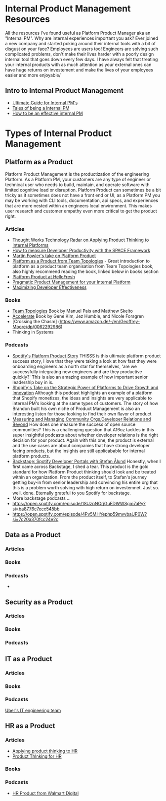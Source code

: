 # Internal Product Management Resources
All the resources I've found useful as Platform Product Manager aka an "Internal PM". Why are internal experiences important you ask? Ever joined a new company and started poking around their internal tools with a bit of disgust on your face? Employees are users too! Engineers are solving such complicated problems, don't make their lives harder with a poorly design internal tool that goes down every few days. I have always felt that treating your internal products with as much attention as your external ones can have huge returns on investement and make the lives of your employees easier and more enjoyable/  

## Intro to Internal Product Management 
- [Ultimate Guide for Internal PM's](https://jawwad.me/guide-internal-product-management/_) 
- [Tales of being a Internal PM](https://medium.com/swlh/tales-of-an-internal-product-manager-c5b426340477) 
- [How to be an effective internal PM](https://medium.com/swlh/how-to-be-a-more-effective-internal-product-manager-e14143e3343)

# Types of Internal Product Management 

## Platform as a Product
Platform Product Management is the productization of the engineering Platform. As a Platform PM, your customers are any type of engineer or technical user who needs to build, maintain, and operate software with limited cognitive load or disruption. Platform Product can sometimes be a bit tricky as it sometimes does not have a front end or UI; as a Platform PM you may be working with CLI tools, documentation, api specs, and experiences that are more nested within an engineers local environment. This makes user research and customer empathy even more critical to get the product right. 

### Articles
- [Thought Works Technology Radar on Applying Product Thinking to Internal Platforms](https://www.thoughtworks.com/radar/techniques/applying-product-management-to-internal-platforms)
- [How to measure Developer Productivity with the SPACE Framework](https://queue.acm.org/detail.cfm?id=3454124)
- [Martin Fowler's take on Platform Product](https://martinfowler.com/articles/talk-about-platforms.html)
- [Platform as a Product from Team Topologies](https://teamtopologies.com/events/2021/04/29/wtf-is-platform-as-a-product-2nd-edition) - Great introduction to platform as a product team organisation from Team Topologies book, also highly recommend reading the book, linked below  in books section 
- [Platform Product at HelloFresh](https://engineering.hellofresh.com/advocating-for-a-product-mindset-within-platform-teams-and-how-we-do-it-at-hellotech-part-1-fc1fbf8ae015) 
- [Pragmatic Product Management for your Internal Platform](https://medium.com/@jessica.ulyate/pragmatic-product-management-for-your-internal-platform-4bf0bd3b00d6) 
- [Maximizing Developer Effectiveness](https://martinfowler.com/articles/developer-effectiveness.html)

### Books 
- [Team Topologies](https://teamtopologies.com/) Book by Manuel Pais and Matthew Skelto
- [Accelerate](https://www.amazon.de/-/en/Nicole-Ph-D-Forsgren/dp/1942788339) Book by Gene Kim, Jez Humble, and Nicole Forsgren
- [Crossing the Chasm] (https://www.amazon.de/-/en/Geoffrey-Moore/dp/0062292986)
- Thinking in Systems 


### Podcasts 
- [Spotify's Platform Product Story](https://open.spotify.com/episode/7iuQ3ew1Wwpuiq6LbBKzCl?si=5b15eaa27a014851) THISSS is this ultimate platform product success story, I love that they were taking a look at how fast they were onboarding engineers as a north star for themselves, 'are we successfully integrating  new engineers and are they productive quickly?' This is also an amazing example of how important senior leadership buy in is.  
- [Shopify's Take on the Strategic Power of Platforms to Drive Growth and Innovation](https://open.spotify.com/episode/6hl3Fws7Yg2mU1LapA7PI4?si=25cdaa724fee436e) Although this podcast highlights an example of a platform that Shopify monetizes, the ideas and insights are very applicable to internal PM's looking at the same types of customers. The story of how Brandon built his own niche of Product Management is also an interesting listen for those looking to find their own flavor of product
- [Measuring and Managing Community Orgs,Developer Relations and Beyond](https://open.spotify.com/episode/57gbJ9n9XuNdOZxjB8jVt1?si=d7cdedfb12584568) How does one measure the success of open source communities? This is a challenging question that A16oz tackles in this super insightful podcasts about whether developer relations is the right decision for your product. Again with this one, the product is external and the use cases are about companies that have strong developer facing products, but the insights are still applicabable for internal platform products. 
- [Backstage: Spotify Developer Portals with Stefan Ålund](https://open.spotify.com/episode/5OEUKrremK3iLOhDVj4rgk?si=ZxIjeAISS9WKS4zZP5Z7kg&dl_branch=1) Honestly, when I first came across Backstage, I shed a tear. This product is the gold standard for how Platform Product thinking should look and be treated within an organization. From the product itself, to Stefan's journey getting buy-in from senior leadership and convincing his entire org that this is a problem worth solving with high return on investemnet. Just so. well. done. Eternally grateful to you Spotify for backstage. 
- More backstage podcasts ... 
- https://open.spotify.com/episode/1SUzpNOrjGuEDWWSgm7aPy?si=ba8776c7ecc545bb
- https://open.spotify.com/episode/4Pv5MHYephp59mvvbaUP0W?si=7c20a370fcc24e2c

## Data as a Product 

### Articles
### Books
### Podcasts 
- 
## Security as a Product 

### Articles
### Books
### Podcasts 

## IT as a Product 

### Articles
### Books
### Podcasts 
[Uber's IT engineering team](https://eng.uber.com/it-engineering-meet-the-team-that-keeps-uber-moving/)


## HR as a Product 

### Articles
- [Applying product thinking to HR](https://www.peoplemattersglobal.com/blog/hr-technology/applying-product-thinking-to-hr-26237)
- [Product ThInking for HR](https://www.google.com/amp/s/www.peoplemattersglobal.com/amp-hr-technology-applying-product-thinking-to-hr-26237)

### Books 

### Podcasts 
- [HR Product from Walmart Digital](https://open.spotify.com/episode/5RSo0XqYs1ofXZQYNzEk3H?si=of_SmV9rRkuBeqOR8hsGvw&amp;dl_branch=1) 





